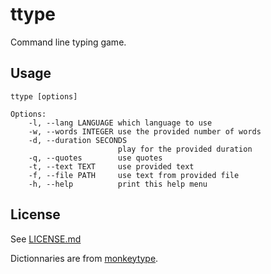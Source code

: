 # ttype

Command line typing game.

## Usage

```
ttype [options]

Options:
    -l, --lang LANGUAGE which language to use
    -w, --words INTEGER use the provided number of words
    -d, --duration SECONDS
                        play for the provided duration
    -q, --quotes        use quotes
    -t, --text TEXT     use provided text
    -f, --file PATH     use text from provided file
    -h, --help          print this help menu
```

## License

See [LICENSE.md](LICENSE.md)

Dictionnaries are from [monkeytype](https://github.com/monkeytypegame/monkeytype).
